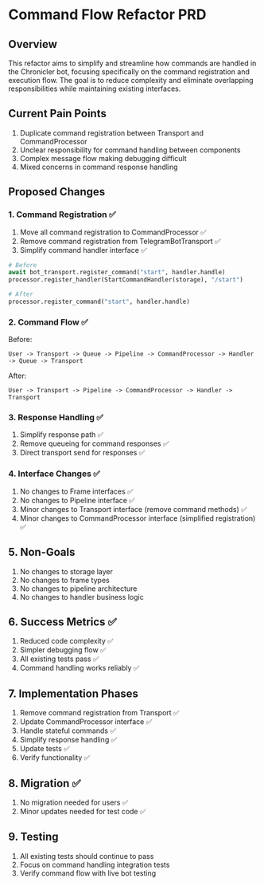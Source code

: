 # Command Flow Refactor PRD

## Overview
This refactor aims to simplify and streamline how commands are handled in the Chronicler bot, focusing specifically on the command registration and execution flow. The goal is to reduce complexity and eliminate overlapping responsibilities while maintaining existing interfaces.

## Current Pain Points
1. Duplicate command registration between Transport and CommandProcessor
2. Unclear responsibility for command handling between components
3. Complex message flow making debugging difficult
4. Mixed concerns in command response handling

## Proposed Changes

### 1. Command Registration ✅
1. Move all command registration to CommandProcessor ✅
2. Remove command registration from TelegramBotTransport ✅
3. Simplify command handler interface ✅

```python
# Before
await bot_transport.register_command("start", handler.handle)
processor.register_handler(StartCommandHandler(storage), "/start")

# After
processor.register_command("start", handler.handle)
```

### 2. Command Flow ✅
Before:
```
User -> Transport -> Queue -> Pipeline -> CommandProcessor -> Handler -> Queue -> Transport
```

After:
```
User -> Transport -> Pipeline -> CommandProcessor -> Handler -> Transport
```

### 3. Response Handling ✅
   1. Simplify response path ✅
   2. Remove queueing for command responses ✅
   3. Direct transport send for responses ✅

### 4. Interface Changes ✅
1. No changes to Frame interfaces ✅
2. No changes to Pipeline interface ✅
3. Minor changes to Transport interface (remove command methods) ✅
4. Minor changes to CommandProcessor interface (simplified registration) ✅

## 5. Non-Goals
1. No changes to storage layer
2. No changes to frame types
3. No changes to pipeline architecture
4. No changes to handler business logic

## 6. Success Metrics ✅
1. Reduced code complexity ✅
2. Simpler debugging flow ✅
3. All existing tests pass ✅
4. Command handling works reliably ✅

## 7. Implementation Phases
1. Remove command registration from Transport ✅
2. Update CommandProcessor interface ✅
3. Handle stateful commands ✅
4. Simplify response handling ✅
5. Update tests ✅
6. Verify functionality ✅

## 8. Migration ✅
1. No migration needed for users ✅
2. Minor updates needed for test code ✅

## 9. Testing
1. All existing tests should continue to pass
2. Focus on command handling integration tests
3. Verify command flow with live bot testing 